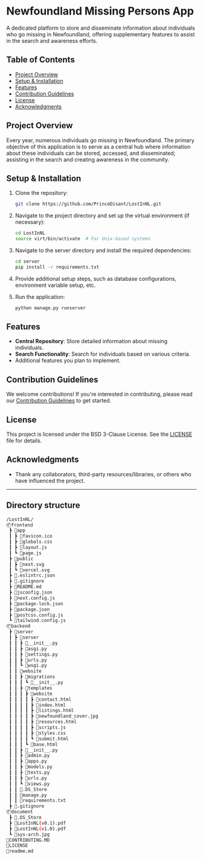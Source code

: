 # Newfoundland Missing Persons App

A dedicated platform to store and disseminate information about individuals who go missing in Newfoundland, offering supplementary features to assist in the search and awareness efforts.

## Table of Contents

- [Project Overview](#project-overview)
- [Setup & Installation](#setup--installation)
- [Features](#features)
- [Contribution Guidelines](#contribution-guidelines)
- [License](#license)
- [Acknowledgments](#acknowledgments)

## Project Overview

Every year, numerous individuals go missing in Newfoundland. The primary objective of this application is to serve as a central hub where information about these individuals can be stored, accessed, and disseminated; assisting in the search and creating awareness in the community.

## Setup & Installation

1. Clone the repository:

    ```bash
    git clone https://github.com/PrinceDisant/LostInNL.git
    ```

2. Navigate to the project directory and set up the virtual environment (if necessary):

    ```bash
    cd LostInNL
    source virt/bin/activate  # For Unix-based systems
    ```

3. Navigate to the server directory and install the required dependencies:

    ```bash
    cd server
    pip install -r requirements.txt
    ```

4. Provide additional setup steps, such as database configurations, environment variable setup, etc.

5. Run the application:

    ```bash
    python manage.py runserver
    ```

## Features

- **Central Repository**: Store detailed information about missing individuals.
- **Search Functionality**: Search for individuals based on various criteria.
- Additional features you plan to implement.

## Contribution Guidelines

We welcome contributions! If you're interested in contributing, please read our [Contribution Guidelines](CONTRIBUTING.md) to get started.

## License

This project is licensed under the BSD 3-Clause License. See the [LICENSE](LICENSE) file for details.

## Acknowledgments

- Thank any collaborators, third-party resources/libraries, or others who have influenced the project.

---

## Directory structure

```bash
/LostInNL/
📦frontend
 ┣ 📂app
 ┃ ┣ 📜favicon.ico
 ┃ ┣ 📜globals.css
 ┃ ┣ 📜layout.js
 ┃ ┗ 📜page.js
 ┣ 📂public
 ┃ ┣ 📜next.svg
 ┃ ┗ 📜vercel.svg
 ┣ 📜.eslintrc.json
 ┣ 📜.gitignore
 ┣ 📜README.md
 ┣ 📜jsconfig.json
 ┣ 📜next.config.js
 ┣ 📜package-lock.json
 ┣ 📜package.json
 ┣ 📜postcss.config.js
 ┗ 📜tailwind.config.js
📦backend
 ┣ 📂server
 ┃ ┣ 📂server
 ┃ ┃ ┣ 📜__init__.py
 ┃ ┃ ┣ 📜asgi.py
 ┃ ┃ ┣ 📜settings.py
 ┃ ┃ ┣ 📜urls.py
 ┃ ┃ ┗ 📜wsgi.py
 ┃ ┃ 📂website
 ┃ ┃ ┣ 📂migrations
 ┃ ┃ ┃ ┗ 📜__init__.py
 ┃ ┃ ┣ 📂templates
 ┃ ┃ ┃ ┣ 📂website
 ┃ ┃ ┃ ┃ ┣ 📜contact.html
 ┃ ┃ ┃ ┃ ┣ 📜index.html
 ┃ ┃ ┃ ┃ ┣ 📜listings.html
 ┃ ┃ ┃ ┃ ┣ 📜newfoundland_cover.jpg
 ┃ ┃ ┃ ┃ ┣ 📜resources.html
 ┃ ┃ ┃ ┃ ┣ 📜scripts.js
 ┃ ┃ ┃ ┃ ┣ 📜styles.css
 ┃ ┃ ┃ ┃ ┗ 📜submit.html
 ┃ ┃ ┃ ┗ 📜base.html
 ┃ ┃ ┣ 📜__init__.py
 ┃ ┃ ┣ 📜admin.py
 ┃ ┃ ┣ 📜apps.py
 ┃ ┃ ┣ 📜models.py
 ┃ ┃ ┣ 📜tests.py
 ┃ ┃ ┣ 📜urls.py
 ┃ ┃ ┗ 📜views.py
 ┃ ┃ 📜.DS_Store
 ┃ ┃ 📜manage.py
 ┃ ┃ 📜requirements.txt
 ┣ 📜.gitignore
📦document
 ┣ 📜.DS_Store
 ┣ 📜LostInNL(v0.1).pdf
 ┣ 📜LostInNL(v1.0).pdf
 ┗ 📜sys-arch.jpg
📜CONTRIBUTING.MD
📜LICENSE
📜readme.md
```
